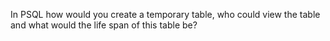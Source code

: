 In PSQL how would you create a temporary table, who could view the table and what would the life span of this table be?